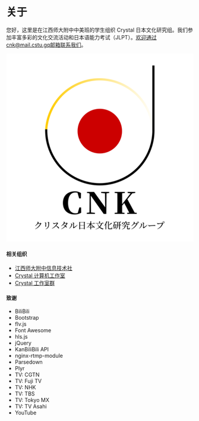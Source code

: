 # 关于

您好，这里是在江西师大附中中美班的学生组织 Crystal 日本文化研究组。我们参加丰富多彩的文化交流活动和日本语能力考试（JLPT）。欢迎通过cnk@mail.cstu.gq邮箱联系我们。

<img src="/img/home-about.png" class="img-thumbnail img-fluid col-md-5 p-1 rounded mx-auto">

<div class="mt-3"></div>

#### 相关组织
- [江西师大附中信息技术社](https://aitc.cstu.gq)
- [Crystal 计算机工作室](https://ccs.cstu.gq)
- [Crystal 工作室群](https://www.cstu.gq)

#### 致谢
- BiliBili
- Bootstrap
- flv.js
- Font Awesome
- hls.js
- jQuery
- KanBiliBili API
- nginx-rtmp-module
- Parsedown
- Plyr
- TV: CGTN
- TV: Fuji TV
- TV: NHK
- TV: TBS
- TV: Tokyo MX
- TV: TV Asahi
- YouTube